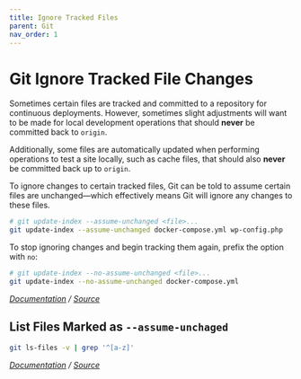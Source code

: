 ```yaml
---
title: Ignore Tracked Files
parent: Git
nav_order: 1
---
```


# Git Ignore Tracked File Changes

Sometimes certain files are tracked and committed to a repository for continuous deployments. However, sometimes slight adjustments will want to be made for local development operations that should **never** be committed back to `origin`.

Additionally, some files are automatically updated when performing operations to test a site locally, such as cache files, that should also **never** be committed back up to `origin`.

To ignore changes to certain tracked files, Git can be told to assume certain files are unchanged—which effectively means Git will ignore any changes to these files.

```bash
# git update-index --assume-unchanged <file>...
git update-index --assume-unchanged docker-compose.yml wp-config.php
```

To stop ignoring changes and begin tracking them again, prefix the option with `no`:

```bash
# git update-index --no-assume-unchanged <file>...
git update-index --no-assume-unchanged docker-compose.yml
```

*[Documentation](https://git-scm.com/docs/git-update-index#Documentation/git-update-index.txt---no-assume-unchanged) / [Source](https://stackoverflow.com/a/10755704)*

## List Files Marked as `--assume-unchaged`

```bash
git ls-files -v | grep '^[a-z]'
```

*[Documentation](http://git-scm.com/docs/git-ls-files#Documentation/git-ls-files.txt--v) / [Source](https://stackoverflow.com/a/2363495)*
